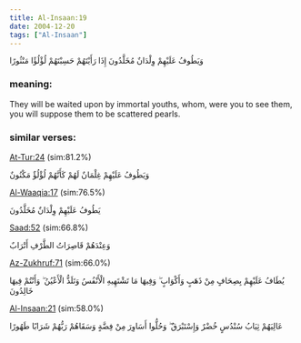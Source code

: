```yaml
---
title: Al-Insaan:19
date: 2004-12-20
tags: ["Al-Insaan"]
---
```

وَيَطُوفُ عَلَيْهِمْ وِلْدَانٌ مُخَلَّدُونَ إِذَا رَأَيْتَهُمْ حَسِبْتَهُمْ لُؤْلُؤًا مَنْثُورًا
### meaning: 
They will be waited upon by immortal youths, whom, were you to see them, you will suppose them to be scattered pearls.
### similar verses: 

[At-Tur:24](/52/24) (sim:81.2%)

وَيَطُوفُ عَلَيْهِمْ غِلْمَانٌ لَهُمْ كَأَنَّهُمْ لُؤْلُؤٌ مَكْنُونٌ

[Al-Waaqia:17](/56/17) (sim:76.5%)

يَطُوفُ عَلَيْهِمْ وِلْدَانٌ مُخَلَّدُونَ

[Saad:52](/38/52) (sim:66.8%)

وَعِنْدَهُمْ قَاصِرَاتُ الطَّرْفِ أَتْرَابٌ

[Az-Zukhruf:71](/43/71) (sim:66.0%)

يُطَافُ عَلَيْهِمْ بِصِحَافٍ مِنْ ذَهَبٍ وَأَكْوَابٍ ۖ وَفِيهَا مَا تَشْتَهِيهِ الْأَنْفُسُ وَتَلَذُّ الْأَعْيُنُ ۖ وَأَنْتُمْ فِيهَا خَالِدُونَ

[Al-Insaan:21](/76/21) (sim:58.0%)

عَالِيَهُمْ ثِيَابُ سُنْدُسٍ خُضْرٌ وَإِسْتَبْرَقٌ ۖ وَحُلُّوا أَسَاوِرَ مِنْ فِضَّةٍ وَسَقَاهُمْ رَبُّهُمْ شَرَابًا طَهُورًا
